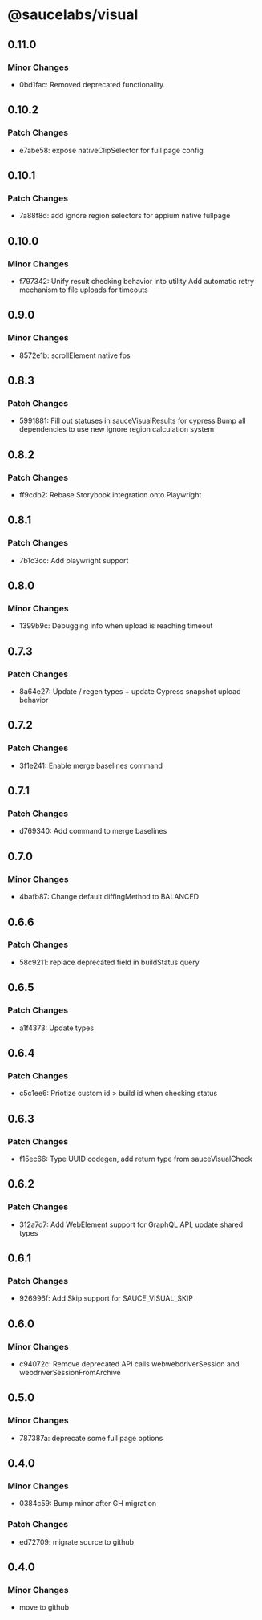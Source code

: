 # @saucelabs/visual

## 0.11.0

### Minor Changes

- 0bd1fac: Removed deprecated functionality.

## 0.10.2

### Patch Changes

- e7abe58: expose nativeClipSelector for full page config

## 0.10.1

### Patch Changes

- 7a88f8d: add ignore region selectors for appium native fullpage

## 0.10.0

### Minor Changes

- f797342: Unify result checking behavior into utility
  Add automatic retry mechanism to file uploads for timeouts

## 0.9.0

### Minor Changes

- 8572e1b: scrollElement native fps

## 0.8.3

### Patch Changes

- 5991881: Fill out statuses in sauceVisualResults for cypress
  Bump all dependencies to use new ignore region calculation system

## 0.8.2

### Patch Changes

- ff9cdb2: Rebase Storybook integration onto Playwright

## 0.8.1

### Patch Changes

- 7b1c3cc: Add playwright support

## 0.8.0

### Minor Changes

- 1399b9c: Debugging info when upload is reaching timeout

## 0.7.3

### Patch Changes

- 8a64e27: Update / regen types + update Cypress snapshot upload behavior

## 0.7.2

### Patch Changes

- 3f1e241: Enable merge baselines command

## 0.7.1

### Patch Changes

- d769340: Add command to merge baselines

## 0.7.0

### Minor Changes

- 4bafb87: Change default diffingMethod to BALANCED

## 0.6.6

### Patch Changes

- 58c9211: replace deprecated field in buildStatus query

## 0.6.5

### Patch Changes

- a1f4373: Update types

## 0.6.4

### Patch Changes

- c5c1ee6: Priotize custom id > build id when checking status

## 0.6.3

### Patch Changes

- f15ec66: Type UUID codegen, add return type from sauceVisualCheck

## 0.6.2

### Patch Changes

- 312a7d7: Add WebElement support for GraphQL API, update shared types

## 0.6.1

### Patch Changes

- 926996f: Add Skip support for SAUCE_VISUAL_SKIP

## 0.6.0

### Minor Changes

- c94072c: Remove deprecated API calls webwebdriverSession and webdriverSessionFromArchive

## 0.5.0

### Minor Changes

- 787387a: deprecate some full page options

## 0.4.0

### Minor Changes

- 0384c59: Bump minor after GH migration

### Patch Changes

- ed72709: migrate source to github

## 0.4.0

### Minor Changes

- move to github
